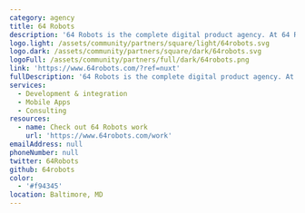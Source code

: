 ```yaml
---
category: agency
title: 64 Robots
description: '64 Robots is the complete digital product agency. At 64 Robots, everything is personal. We pride ourselves on their unique intersection of high quality code, excellent design, and personal touch.'
logo.light: /assets/community/partners/square/light/64robots.svg
logo.dark: /assets/community/partners/square/dark/64robots.svg
logoFull: /assets/community/partners/full/dark/64robots.png
link: 'https://www.64robots.com/?ref=nuxt'
fullDescription: '64 Robots is the complete digital product agency. At 64 Robots, everything is personal. We pride ourselves on their unique intersection of high quality code, excellent design, and personal touch.'
services:
  - Development & integration
  - Mobile Apps
  - Consulting
resources:
  - name: Check out 64 Robots work
    url: 'https://www.64robots.com/work'
emailAddress: null
phoneNumber: null
twitter: 64Robots
github: 64robots
color:
  - '#f94345'
location: Baltimore, MD
---
```


